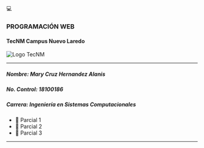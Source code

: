 :computer: 
### **PROGRAMACIÓN WEB** ###

#### **TecNM Campus Nuevo Laredo** ####
![Logo TecNM](https://itsf.mx/site/wp-content/uploads/2019/02/logo-tecnm.jpg)

---

##### Nombre: Mary Cruz Hernandez Alanis #####
##### No. Control: 18100186 #####
##### Carrera: Ingeniería en Sistemas Computacionales #####

- :file_folder: Parcial 1 
- :file_folder: Parcial 2
- :file_folder: Parcial 3



---
